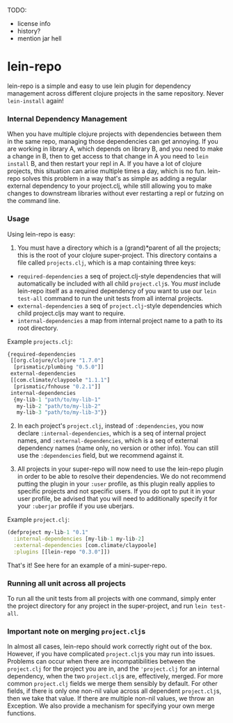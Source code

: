 TODO:
- license info
- history?
- mention jar hell


lein-repo
=========

lein-repo is a simple and easy to use lein plugin for dependency management across different clojure projects in the same repository. Never `lein-install` again!

### Internal Dependency Management
When you have multiple clojure projects with dependencies between them in the same repo, managing those dependencies can get annoying. If you are working in library A, which depends on library B, and you need to make a change in B, then to get access to that change in A you need to `lein install` B, and then restart your repl in A. If you have a lot of clojure projects, this situation can arise multiple times a day, which is no fun. lein-repo solves this problem in a way that's as simple as adding a regular external dependency to your project.clj, while still allowing you to make changes to downstream libraries without ever restarting a repl or futzing on the command line.

### Usage

Using lein-repo is easy:

1. You must have a directory which is a (grand)*parent of all the projects; this is the root of your clojure super-project. This directory contains a file called `projects.clj`, which is a map containing three keys: 

- `required-dependencies` a seq of project.clj-style dependencies that will automatically be included with all child `project.clj`s. You *must* include lein-repo itself as a required dependency of you want to use our `lein test-all` command to run the unit tests from all internal projects.
- `external-dependencies` a seq of `project.clj`-style dependencies which child project.cljs may want to require.
- `internal-dependencies` a map from internal project name to a path to its root directory. 

Example `projects.clj`:
```clojure
{required-dependencies 
 [[org.clojure/clojure "1.7.0"]
  [prismatic/plumbing "0.5.0"]]
 external-dependencies
 [[com.climate/claypoole "1.1.1"]
  [prismatic/fnhouse "0.2.1"]]
 internal-dependencies
  {my-lib-1 "path/to/my-lib-1"
   my-lib-2 "path/to/my-lib-2"
   my-lib-3 "path/to/my-lib-3"}}
```
2. In each project's `project.clj`, instead of `:dependencies`, you now declare `:internal-dependencies`, which is a seq of internal project names, and `:external-dependencies`, which is a seq of external dependency names (name only, no version or other info). You can still use the `:dependencies` field, but we recommend against it.

3. All projects in your super-repo will now need to use the lein-repo plugin in order to be able to resolve their dependencies. We do not recommend putting the plugin in your `:user` profile, as this plugin really applies to specific projects and not specific users. If you do opt to put it in your user profile, be advised that you will need to additionally specify it for your `:uberjar` profile if you use uberjars.

Example `project.clj`:
```clojure
(defproject my-lib-1 "0.1"
  :internal-dependencies [my-lib-1 my-lib-2]
  :external-dependencies [com.climate/claypoole]
  :plugins [[lein-repo "0.3.0"]])
```

That's it! See here for an example of a mini-super-repo.

### Running all unit across all projects

To run all the unit tests from all projects with one command, simply enter the project directory for any project in the super-project, and run `lein test-all`.

### Important note on merging `project.clj`s

In almost all cases, lein-repo should work correctly right out of the box. However, if you have complicated `project.clj`s you may run into issues. Problems can occur when there are incompatibilities between the `project.clj` for the project you are in, and the `'project.clj` for an internal dependency, when the two `project.clj`s are, effectively, merged. For more common `project.clj` fields we merge them sensibly by default. For other fields, if there is only one non-nil value across all dependent `project.clj`s, then we take that value. If there are multiple non-nil values, we throw an Exception. We also provide a mechanism for specifying your own merge functions.


